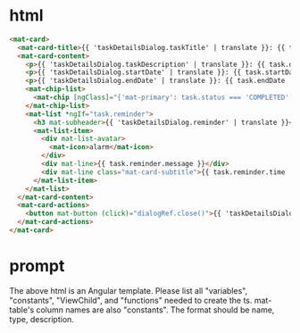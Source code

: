 # html
```html
<mat-card>
  <mat-card-title>{{ 'taskDetailsDialog.taskTitle' | translate }}: {{ task.title }}</mat-card-title>
  <mat-card-content>
    <p>{{ 'taskDetailsDialog.taskDescription' | translate }}: {{ task.description }}</p>
    <p>{{ 'taskDetailsDialog.startDate' | translate }}: {{ task.startDate | date:'shortDate' }}</p>
    <p>{{ 'taskDetailsDialog.endDate' | translate }}: {{ task.endDate | date:'shortDate' }}</p>
    <mat-chip-list>
      <mat-chip [ngClass]="{'mat-primary': task.status === 'COMPLETED', 'mat-warn': task.status === 'CANCELED', 'mat-accent': task.status === 'IN_PROGRESS', 'mat-basic': task.status === 'NOT_STARTED'}">{{ task.status }}</mat-chip>
    </mat-chip-list>
    <mat-list *ngIf="task.reminder">
      <h3 mat-subheader>{{ 'taskDetailsDialog.reminder' | translate }}</h3>
      <mat-list-item>
        <div mat-list-avatar>
          <mat-icon>alarm</mat-icon>
        </div>
        <div mat-line>{{ task.reminder.message }}</div>
        <div mat-line class="mat-card-subtitle">{{ task.reminder.time | date:'shortTime' }}</div>
      </mat-list-item>
    </mat-list>
  </mat-card-content>
  <mat-card-actions>
    <button mat-button (click)="dialogRef.close()">{{ 'taskDetailsDialog.close' | translate }}</button>
  </mat-card-actions>
</mat-card>
```

# prompt
The above html is an Angular template.
Please list all "variables", "constants", "ViewChild", and "functions" needed to create the ts. mat-table's column names are also "constants".
The format should be name, type, description.
